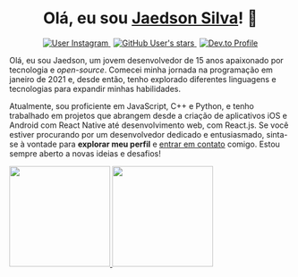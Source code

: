 <h1 align="center">Olá, eu sou <a href="https://instagram.com/jaedsonpys">Jaedson Silva</a>! 👋</h1>

<p align="center">
   <a href="https://instagram.com/jaedsonpys">
      <img alt="User Instagram" src="https://img.shields.io/static/v1?label=Instagram&message=Seguir&logo=instagram&color=orange">
   </a>
   <a href="" style="margin-right: 5px; margin-left: 5px">
      <img alt="GitHub User's stars" src="https://img.shields.io/github/stars/jaedsonpys?style=social">
   </a>
   <a href="https://dev.to/jaedsonpys">
      <img alt="Dev.to Profile" src="https://img.shields.io/static/v1?label=DEV.to&message=Ler artigos&color=green&logo=dev.to">
   </a>
</p>

Olá, eu sou Jaedson, um jovem desenvolvedor de 15 anos apaixonado por tecnologia e *open-source*. Comecei minha jornada na programação em janeiro de 2021 e, desde então, tenho explorado diferentes linguagens e tecnologias para expandir minhas habilidades.

Atualmente, sou proficiente em JavaScript, C++ e Python, e tenho trabalhado em projetos que abrangem desde a criação de aplicativos iOS e Android com React Native até desenvolvimento web, com React.js. Se você estiver procurando por um desenvolvedor dedicado e entusiasmado, sinta-se à vontade para **explorar meu perfil** e [entrar em contato](mailto:jaedson.dev@proton.me) comigo. Estou sempre aberto a novas ideias e desafios!

<a href="https://github.com/jaedsonpys">
   <img height="180em" src="https://github-readme-stats-sigma-five.vercel.app/api/top-langs/?username=jaedsonpys&theme=radical&layout=compact" />
   <img height="180em" src="https://github-readme-streak-stats.herokuapp.com/?user=jaedsonpys&theme=radical&hide_border=false"/>
</a>
